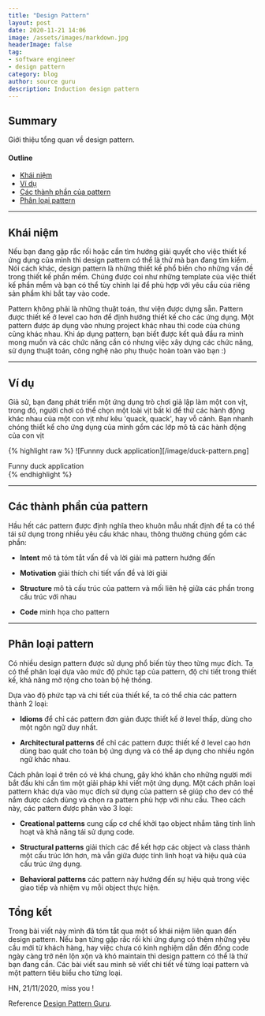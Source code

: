 ```yaml
---
title: "Design Pattern"
layout: post
date: 2020-11-21 14:06
image: /assets/images/markdown.jpg
headerImage: false
tag:
- software engineer
- design pattern
category: blog
author: source guru
description: Induction design pattern
---
```


## Summary

Giới thiệu tổng quan về design pattern.

#### Outline
- [Khái niệm](#khai-niem)
- [Ví dụ](#vi-du)
- [Các thành phần của pattern](#thanh-phan)
- [Phân loại pattern](#phan-loai)

---

## Khái niệm

Nếu bạn đang gặp rắc rối hoặc cần tìm hướng giải quyết cho việc thiết kế ứng dụng của mình thì design pattern có thể là thứ mà bạn đang tìm kiếm. Nói cách khác, design pattern là những thiết kế phổ biến cho những vấn đề trong thiết kế phần mềm. Chúng được coi như những template của việc thiết kế phần mềm và bạn có thể tùy chỉnh lại để phù hợp với yêu cầu của riêng sản phẩm khi bắt tay vào code.

Pattern không phải là những thuật toán, thư viện được dựng sẵn. Pattern được thiết kế ở level cao hơn để định hướng thiết kế cho các ứng dụng. Một pattern được áp dụng vào nhưng project khác nhau thì code của chúng cũng khác nhau. Khi áp dụng pattern, bạn biết được kết quả đầu ra mình mong muốn và các chức năng cần có nhưng việc xây dựng các chức năng, sử dụng thuật toán, công nghệ nào phụ thuộc hoàn toàn vào bạn :)

---

## Ví dụ

Giả sử, bạn đang phát triển một ứng dụng trò chơi giả lập làm một con vịt, trong đó, người chơi có thể chọn một loài vịt bất kì để thử các hành động khác nhau của một con vịt như kêu 'quack, quack', hay vỗ cánh. Bạn nhanh chóng thiết kế cho ứng dụng của mình gồm các lớp mô tả các hành động của con vịt

{% highlight raw %}
![Funnny duck application][/image/duck-pattern.png]
<figcaption class="caption">Funny duck application</figcaption>
{% endhighlight %}

---

## Các thành phần của pattern

Hầu hết các pattern được định nghĩa theo khuôn mẫu nhất định để ta có thể tái sử dụng trong nhiều yêu cầu khác nhau, thông thường chúng gồm các phần:

- **Intent** mô tả tóm tắt vấn đề và lời giải mà pattern hướng đến

- **Motivation** giải thích chi tiết vấn đề và lời giải

- **Structure** mô tả cấu trúc của pattern và mối liên hệ giữa các phần trong cấu trúc với nhau

- **Code** minh họa cho pattern

---

## Phân loại pattern

Có nhiều design pattern được sử dụng phổ biến tùy theo từng mục đích. Ta có thể phân loại dựa vào mức độ phức tạp của pattern, độ chi tiết trong thiết kế, khả năng mở rộng cho toàn bộ hệ thống.

Dựa vào độ phức tạp và chi tiết của thiết kế, ta có thể chia các pattern thành 2 loại:

- **Idioms** để chỉ các pattern đơn giản được thiết kế ở level thấp, dùng cho một ngôn ngữ duy nhất.

- **Architectural patterns** để chỉ các pattern được thiết kế ở level cao hơn dùng bao quát cho toàn bộ ứng dụng và có thể áp dụng cho nhiều ngôn ngữ khác nhau.

Cách phân loại ở trên có vẻ khá chung, gây khó khăn cho những người mới bắt đầu khi cần tìm một giải pháp khi viết một ứng dụng. Một cách phân loại pattern khác dựa vào mục đích sử dụng của pattern sẽ giúp cho dev có thể nắm được cách dùng và chọn ra pattern phù hợp với nhu cầu. Theo cách này, các pattern được phân vào 3 loại:

- **Creational patterns** cung cấp cơ chế khởi tạo object nhắm tăng tính linh hoạt và khả năng tái sử dụng code.

- **Structural patterns** giải thích các để kết hợp các object và class thành một cấu trúc lớn hơn, mà vẫn giữa được tính linh hoạt và hiệu quả của cấu trúc ứng dụng.

- **Behavioral patterns** các pattern này hướng đến sự hiệu quả trong việc giao tiếp và nhiệm vụ mỗi object thực hiện.

## Tổng kết

Trong bài viết này mình đã tóm tắt qua một số khái niệm liên quan đến design pattern. Nếu bạn từng gặp rắc rối khi ứng dụng có thêm những yêu cầu mới từ khách hàng, hay việc chưa có kinh nghiệm dẫn đến đống code ngày càng trở nên lộn xộn và khó maintain thì design pattern có thể là thứ bạn đang cần. Các bài viết sau mình sẽ viết chi tiết về từng loại pattern và một pattern tiêu biểu cho từng loại.

HN, 21/11/2020, miss you !

Reference [Design Pattern Guru](https://refactoring.guru/).
